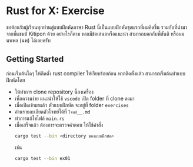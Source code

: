 # Rust for X: Exercise
ขอต้อนรับผู้เรียนทุกท่านสู่แบบฝึกหัดภาษา Rust นี่เป็นแบบฝึกหัดชุดแรกที่ผมคิดขึ้น รวมกับที่นำมาจากพี่แชมป์ Kitipon ด้วย อย่างไรก็ตาม หากมีข้อเสนอหรือแนะนำ สามารถบอกกับพี่สันติ หรือผม นพพล (นพ) ได้เลยครับ

## Getting Started
ก่อนเริ่มต้นใดๆ ให้ติดตั้ง rust compiler ให้เรียบร้อยก่อน หากติดตั้งแล้ว สามารถเริ่มต้นทำแบบฝึกหัดโดย 
- ให้ทำการ clone repository นี้ลงเครื่อง
- เพื่อความง่าย แนะนำให้ใช้ `vscode` เปิด folder ที่ clone ลงมา
- เมื่อเปิดเข้ามาแล้ว ตัวแบบฝึกหัด จะอยู่ที่ folder `exercises`
- อ่านรายละเอียดตัวโจทย์ได้ที่ `โจทย์__.md`
- ทำการแก้ไขไฟล์ `main.rs`
- เมื่อเสร็จแล้ว ต้องการจะตรวจคำตอบ ให้ใช้คำสั่ง
    ```bash
    cargo test --bin <directory ของแบบฝึกหัด>
    ```
    เช่น
    ```bash
    cargo test --bin ex01
    ```